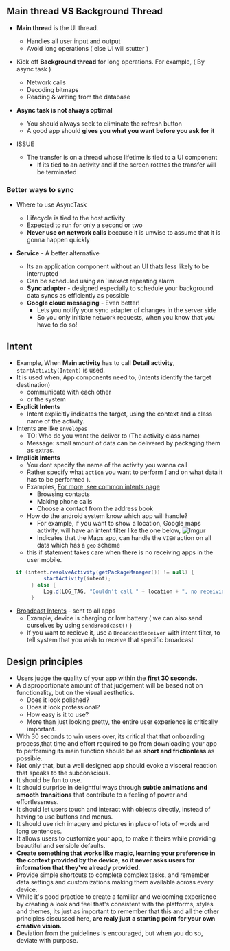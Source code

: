 ## Main thread VS Background Thread

* **Main thread** is the UI thread.
  * Handles all user input and output
  * Avoid long operations ( else UI will stutter )

* Kick off **Background thread** for long operations. For example, ( By async task )
  * Network calls
  * Decoding bitmaps
  * Reading & writing from the database

* **Async task is not always optimal**
  * You should always seek to eliminate the refresh button
  * A good app should **gives you what you want before you ask for it**

* ISSUE
  * The transfer is on a thread whose lifetime is tied to a UI component
    * If its tied to an activity and if the screen rotates the transfer will be terminated

### Better ways to sync

  * Where to use AsyncTask
    * Lifecycle is tied to the host activity
    * Expected to run for only a second or two
    * **Never use on network calls** because it is unwise to assume that it is gonna happen quickly


  * **Service** - A better alternative
    * Its an application component without an UI thats less likely to be interrupted
    * Can be scheduled using an `inexact repeating alarm
    * **Sync adapter** - designed especially to schedule your background data syncs as efficiently as possible
    * **Google cloud messaging** - Even better!
      * Lets you notify your sync adapter of changes in the server side
      * So you only initiate network requests, when you know that you have to do so!

## Intent
  * Example, When **Main activity** has to call **Detail activity**, `startActivity(Intent)` is used.
  * It is used when, App components need to, (Intents identify the target destination)
    * communicate with each other
    * or the system
  * **Explicit Intents**
    * Intent explicitly indicates the target, using the context and a class name of the activity.
  * Intents are like `envelopes`
    * TO: Who do you want the deliver to (The activity class name)
    * Message: small amount of data can be delivered by packaging them as extras.
  * **Implicit Intents**
    * You dont specify the name of the activity you wanna call
    * Rather specify what `action` you want to perform ( and on what data it has to be performed ).
    * Examples, [For more, see common intents page](http://developer.android.com/intl/zh-cn/guide/components/intents-common.html)
      * Browsing contacts
      * Making phone calls
      * Choose a contact from the address book
    * How do the android system know which app will handle?
      * For example, if you want to show a location, Google maps activity, will have an intent filter like the one below,
        ![Imgur](http://i.imgur.com/QvvOpeU.png)
      * Indicates that the Maps app, can handle the `VIEW` action on all data which has a `geo` scheme
    * this if statement takes care when there is no receiving apps in the user mobile.
```java
   if (intent.resolveActivity(getPackageManager()) != null) {
            startActivity(intent);
        } else {
            Log.d(LOG_TAG, "Couldn't call " + location + ", no receiving apps installed!");
        }
```

  * [Broadcast Intents](https://www.youtube.com/watch?v=dvwjBQ5blnY) - sent to all apps
    * Example, device is charging or low battery ( we can also send ourselves by using `sendBroadcast()` )
    * If you want to recieve it, use a `BroadcastReceiver` with intent filter, to tell system that you wish to receive that specific broadcast

## Design principles

* Users judge the quality of your app within the **first 30 seconds.**
* A disproportionate amount of that judgement will be based not on functionality, but on the visual aesthetics.
  * Does it look polished?
  * Does it look professional?
  * How easy is it to use?
  * More than just looking pretty, the entire user experience is critically important.
* With 30 seconds to win users over, its critical that that onboarding process,that time and effort required to go from downloading your app to performing its main function should be as **short and frictionless** as possible.
* Not only that, but a well designed app should evoke a visceral reaction that speaks to the subconscious.
* It should be fun to use.
* It should surprise in delightful ways through **subtle animations and smooth transitions** that contribute to a feeling of power and effortlessness.
* It should let users touch and interact with objects directly, instead of having to use buttons and menus.
* It should use rich imagery and pictures in place of lots of words and long sentences.
* It allows users to customize your app, to make it theirs while providing beautiful and sensible defaults.
* **Create something that works like magic, learning your preference in the context provided by the device, so it never asks users for information that they've already provided.**
* Provide simple shortcuts to complete complex tasks, and remember data settings and customizations making them available across every device.
* While it's good practice to create a familiar and welcoming experience by creating a look and feel that's consistent with the platforms, styles and themes, its just as important to remember that this and all the other principles discussed here, **are realy just a starting point for your own creative vision.**
* Deviation from the guidelines is encouraged, but when you do so, deviate with purpose.
